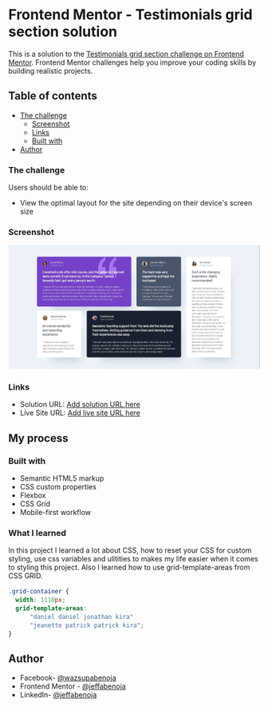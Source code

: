 # Frontend Mentor - Testimonials grid section solution

This is a solution to the [Testimonials grid section challenge on Frontend Mentor](https://www.frontendmentor.io/challenges/testimonials-grid-section-Nnw6J7Un7). Frontend Mentor challenges help you improve your coding skills by building realistic projects. 

## Table of contents

- [The challenge](#the-challenge)
  - [Screenshot](#screenshot)
  - [Links](#links)
  - [Built with](#built-with)
- [Author](#author)

### The challenge

Users should be able to:

- View the optimal layout for the site depending on their device's screen size


### Screenshot

![](./images/Screenshot%202023-02-28%20230544.jpg)

### Links

- Solution URL: [Add solution URL here](https://your-solution-url.com)
- Live Site URL: [Add live site URL here](https://your-live-site-url.com)

## My process

### Built with

- Semantic HTML5 markup
- CSS custom properties
- Flexbox
- CSS Grid
- Mobile-first workflow

### What I learned

In this project I learned a lot about CSS, how to reset your
CSS for custom styling, use css variables and ulitities to makes my life
easier when it comes to styling this project. Also I learned
how to use grid-template-areas from CSS GRID. 

```css
.grid-container {
  width: 1110px;
  grid-template-areas: 
      "daniel daniel jonathan kira"
      "jeanette patrick patrick kira";
}
```

## Author

- Facebook- [@wazsupabenoja](https://www.facebook.com/wazsupabenoja)
- Frontend Mentor - [@jeffabenoja](https://www.frontendmentor.io/profile/jeffabenoja)
- LinkedIn- [@jeffabenoja](https://www.linkedin.com/in/jeffabenoja/)
